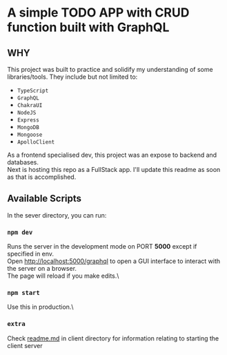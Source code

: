 # A simple TODO APP with CRUD function built with GraphQL

## WHY

This project was built to practice and solidify my understanding of some libraries/tools. They include but not limited to:
- `TypeScript`
- `GraphQL`
- `ChakraUI`
- `NodeJS`
- `Express`
- `MongoDB`
- `Mongoose`
- `ApolloClient`

As a frontend specialised dev, this project was an expose to backend and databases.\
Next is hosting this repo as a FullStack app. I'll update this readme as soon as that is accomplished.

## Available Scripts

In the sever directory, you can run:

### `npm dev`

Runs the server in the development mode on PORT **5000** except if specified in env.\
Open [http://localhost:5000/graphql](http://localhost:5000/graphql) to open a GUI interface to interact with the server on a browser.\
The page will reload if you make edits.\

### `npm start`
Use this in production.\

### `extra`
Check [readme.md](/client/README.md) in client directory for information relating to starting the client server
